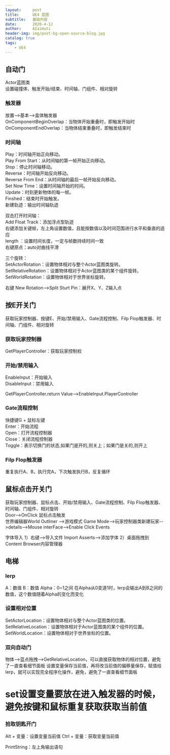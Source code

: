 ```yaml
---
layout:     post
title:      UE4 蓝图
subtitle:   基础内容
date:       2020-4-12
author:     AIaimuti
header-img: img/post-bg-open-source-blog.jpg
catalog: true
tags:
    - UE4 
---
```



## 自动门
Actor蓝图类<br>
设置碰撞体、触发开始/结束、时间轴、门组件、相对旋转
### 触发器
放置-->基本-->盒体触发器<br>
OnComponentBeginOverlap：当物体开始重叠时，即触发开始时<br>
OnComponentEndOverlap：当物体结束重叠时，即触发结束时

### 时间轴
Play：时间轴开始正向移动。<br>
Play From Start：从时间轴的第一帧开始正向移动。<br>
Stop：停止时间轴移动。<br>
Reverse：时间轴开始反向移动。<br>
Reverse From End：从时间轴的最后一帧开始反向移动。<br>
Set Now Time：设置时间轴开始的时间。<br>
Update：时刻更新物体的每一帧。<br>
Finshed：结束时开始触发。<br>
新建轨迹：输出时间轴轨迹

双击打开时间轴：<br>
Add Float Track：添加浮点型轨迹<br>
右键添加关键帧，左上角设置数值，且能按数值以及时间范围进行水平和垂直的适应<br>
length ：设置时间长度，一定与帧数持续时间一致<br>
右键原点：auto对曲线平滑

三个旋转：<br>
SetActorRotation：设置物体相对与整个Actor蓝图类旋转。<br>
SetRelativeRotation：设置物体相对于Actor蓝图类的某个组件旋转。<br>
SetWorldRotation：设置物体相对于世界坐标旋转。

右键 New Rotation-->Split Sturt Pin：展开X、Y、Z输入点

## 按E开关门
获取玩家控制器、按键E、开始/禁用输入、Gate流程控制、Filp Flop触发器、时间轴、门组件、相对旋转
### 获取玩家控制器
GetPlayerController：获取玩家控制权

### 开始/禁用输入
EnableInput：开始输入<br>
DisableInput：禁用输入

GetPlayerController.return Value-->EnableInput.PlayerController

### Gate流程控制
快捷键G + 鼠标左键<br>
Enter：开始流程<br>
Open：打开流程控制器<br>
Close：关闭流程控制器<br>
Toggle：表示切换门的状态,如果门是开的,则关上；如果门是关的,则开上

### Filp Flop触发器
重复执行A、B，执行完A，下次触发执行B，反复循环

## 鼠标点击开关门
获取玩家控制器、鼠标点击、开始/禁用输入、Gate流程控制、Filp Flop触发器、时间轴、门组件、相对旋转<br>
Door-->OnClick 鼠标点击触发<br>
世界编辑器World Outliner -->游戏模式 Game Mode-->玩家控制器类新建玩家-->details-->Mouse interFace-->Enable Click Events

字体导入
1）右键-->导入文件 Import Asserts-->添加字体
2）桌面拖拽到Content Browser内容管理器

## 电梯
### lerp
A：数值
B：数值
Alpha：0~1之间
在Alpha从0变道1时，lerp会输出A到B之间的数值，这个数值随着Alpha的变化而变化

### 设置相对位置
SetActorLocation：设置物体相对与整个Actor蓝图类的位置。<br>
SetRelativeLocation：设置物体相对于Actor蓝图类的某个组件的位置。<br>
SetWorldLocation：设置物体相对于世界坐标的位置。

### 双向自动门
物体-->蓝点拖拽-->GetRelativeLocation，可以直接获取物体的相对位置，避免了一直查看细节面板
设置变量保存当前值，再将改当前值的偏移量保存，赋值给lerp，就可以实现完全程序化操作，避免，避免了一直查看细节面板

# set设置变量要放在进入触发器的时候，避免按键和鼠标重复获取获取当前值

### 拾取钥匙开门
Alt + 变量：设置变量当前值
Ctrl + 变量：获取变量当前值

PrintString：左上角输出语句

